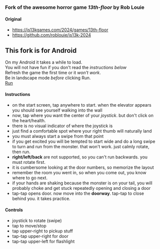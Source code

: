 ### Fork of the awesome horror game *13th-floor* by Rob Louie
#### Original
- https://js13kgames.com/2024/games/13th-floor
- https://github.com/roblouie/js13k-2024


## This fork is for Android

On my Android it takes a while to load.  
You will not have fun if you don't read the *instructions below*  
Refresh the game the first time or it *won't work*.  
Be in landscape mode *before* clicking Run.  
[Run](https://bacionejs.github.io/rob/mobile.html)  



#### Instructions
- on the start screen, tap anywhere to start. when the elevator appears you should see yourself walking into the wall
- now, tap where you want the center of your *joystick*. but don't click on the heart/health.
- there is no visual indicator of where the joystick is
- just find a comfortable spot where your right thumb will naturally land
- you must always start a swipe from that point
- if you get excited you will be tempted to start wide and do a long swipe to turn and run from the monster. that won't work. just calmly rotate, then run.
- **right/left/back** are not supported, so you can't run backwards. you must rotate first.
- it is cumbersome looking at the door numbers, so memorize the layout
- remember the room you went in, so when you come out, you know where to go next.
- if your hands are shaking because the monster is on your tail, you will probably choke and get stuck repeatedly opening and closing a door
- tap-tap opens door. now move into the **doorway**. tap-tap to close behind you. it takes practice.

#### Controls
- joystick to rotate (swipe)
- tap to move/stop
- tap     upper-right to pickup stuff
- tap-tap upper-right for door
- tap-tap upper-left for flashlight 
